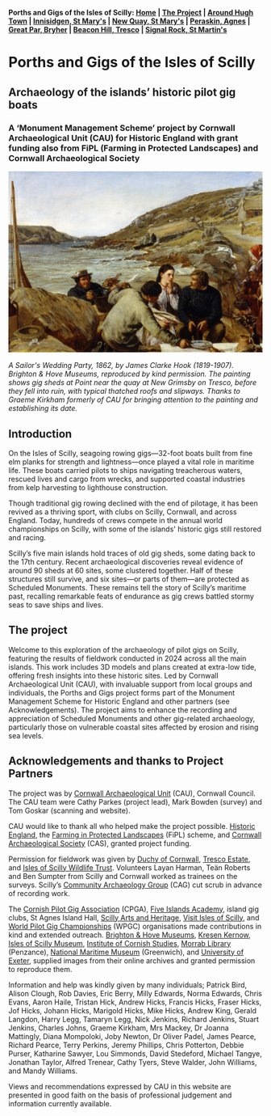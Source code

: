 **Porths and Gigs of the Isles of Scilly: [Home](index.md) &#124; [The Project](project.md) &#124; [Around Hugh Town](around-hugh-town.md) &#124; [Innisidgen, St Mary's](innisidgen-st-marys.md) &#124; [New Quay, St Mary's](new-quay-st-marys.md) &#124; [Peraskin, Agnes](peraskin-st-agnes.md) &#124; [Great Par, Bryher](great-par-bryher.md) &#124; [Beacon Hill, Tresco](beacon-hill-tresco.md) &#124; [Signal Rock, St Martin's](signal-rock-st-martins.md)** 

# Porths and Gigs of the Isles of Scilly
## Archaeology of the islands’ historic pilot gig boats
### A ‘Monument Management Scheme’ project by Cornwall Archaeological Unit (CAU) for Historic England with grant funding also from FiPL (Farming in Protected Landscapes) and Cornwall Archaeological Society

![A 19th-century oil painting of a coastal scene with a newlywed sailor and his bride near thatched gig sheds. They sit among fishermen and family, with others preparing food by a fire. The rugged shoreline, stone walls, and boats evoke a maritime community’s daily life, rich in detail and storytelling.](website-images/a-sailors-wedding-party-1862-james-clarke-hook.jpg)

*A Sailor's Wedding Party, 1862, by James Clarke Hook (1819-1907). Brighton & Hove Museums, reproduced by kind permission.
The painting shows gig sheds at Point near the quay at New Grimsby on Tresco, before they fell into ruin, with typical thatched roofs and slipways. Thanks to Graeme Kirkham formerly of CAU for bringing attention to the painting and establishing its date.*

## Introduction

On the Isles of Scilly, seagoing rowing gigs—32-foot boats built from fine elm planks for strength and lightness—once played a vital role in maritime life. These boats carried pilots to ships navigating treacherous waters, rescued lives and cargo from wrecks, and supported coastal industries from kelp harvesting to lighthouse construction.

Though traditional gig rowing declined with the end of pilotage, it has been revived as a thriving sport, with clubs on Scilly, Cornwall, and across England. Today, hundreds of crews compete in the annual world championships on Scilly, with some of the islands' historic gigs still restored and racing.

Scilly’s five main islands hold traces of old gig sheds, some dating back to the 17th century. Recent archaeological discoveries reveal evidence of around 90 sheds at 60 sites, some clustered together. Half of these structures still survive, and six sites—or parts of them—are protected as Scheduled Monuments. These remains tell the story of Scilly’s maritime past, recalling remarkable feats of endurance as gig crews battled stormy seas to save ships and lives.

## The project

Welcome to this exploration of the archaeology of pilot gigs on Scilly, featuring the results of fieldwork conducted in 2024 across all the main islands. This work includes 3D models and plans created at extra-low tide, offering fresh insights into these historic sites. Led by Cornwall Archaeological Unit (CAU), with invaluable support from local groups and individuals, the Porths and Gigs project forms part of the Monument Management Scheme for Historic England and other partners (see Acknowledgements). The project aims to enhance the recording and appreciation of Scheduled Monuments and other gig-related archaeology, particularly those on vulnerable coastal sites affected by erosion and rising sea levels.

## Acknowledgements and thanks to Project Partners
The project was by [Cornwall Archaeological Unit](http://cau.org.uk) (CAU), Cornwall Council. The CAU team were Cathy Parkes (project lead), Mark Bowden (survey) and Tom Goskar (scanning and website).

CAU would like to thank all who helped make the project possible. [Historic England](https://historicengland.org.uk), the [Farming in Protected Landscapes](https://www.gov.uk/guidance/funding-for-farmers-in-protected-landscapes) (FiPL) scheme, and [Cornwall Archaeological Society](https://cornisharchaeology.org.uk) (CAS), granted project funding.

Permission for fieldwork was given by [Duchy of Cornwall](https://duchyofcornwall.org/), [Tresco Estate](https://www.tresco.co.uk/), and [Isles of Scilly Wildlife Trust](https://www.ios-wildlifetrust.org.uk/). Volunteers Layan Harman, Teän Roberts and Ben Sumpter from Scilly and Cornwall worked as trainees on the surveys. Scilly’s [Community Archaeology Group](https://www.facebook.com/groups/473127096149620/) (CAG) cut scrub in advance of recording work.

The [Cornish Pilot Gig Association](https://www.cpga.co.uk) (CPGA), [Five Islands Academy](https://fiveislands.scilly.sch.uk/), island gig clubs, St Agnes Island Hall, [Scilly Arts and Heritage](https://www.iosmuseumandculturalcentre.org), [Visit Isles of Scilly](https://www.visitislesofscilly.com/), and [World Pilot Gig Championships](https://www.wpgc.uk/) (WPGC) organisations made contributions in kind and extended outreach. [Brighton & Hove Museums](https://brightonmuseums.org.uk/), [Kresen Kernow](https://kresenkernow.org), [Isles of Scilly Museum](https://www.iosmuseum.org), [Institute of Cornish Studies](https://www.exeter.ac.uk/research/centres/ics/), [Morrab Library](https://www.morrablibrary.org.uk) (Penzance), [National Maritime Museum](https://www.rmg.co.uk/national-maritime-museum) (Greenwich), and [University of Exeter](https://www.exeter.ac.uk), supplied images from their online archives and granted permission to reproduce them.

Information and help was kindly given by many individuals; Patrick Bird, Alison Clough, Rob Davies, Eric Berry, Milly Edwards, Norma Edwards, Chris Evans, Aaron Haile, Tristan Hick, Andrew Hicks, Francis Hicks, Fraser Hicks, Jof Hicks, Johann Hicks, Marigold Hicks, Mike Hicks, Andrew King, Gerald Langdon, Harry Legg, Tamaryn Legg, Nick Jenkins, Richard Jenkins, Stuart Jenkins, Charles Johns, Graeme Kirkham, Mrs Mackey, Dr Joanna Mattingly, Diana Mompoloki, Joby Newton, Dr Oliver Padel, James Pearce, Richard Pearce, Terry Perkins, Jeremy Phillips, Chris Potterton, Debbie Purser, Katharine Sawyer, Lou Simmonds, David Stedeford, Michael Tangye, Jonathan Taylor, Alfred Trenear, Cathy Tyers, Steve Walder, John Williams, and Mandy Williams.

Views and recommendations expressed by CAU in this website are presented in good faith on the basis of professional judgement and information currently available.

